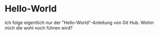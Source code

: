 # Hello-World
Ich folge eigentlich nur der "Hello-World"-Anleitung von Git Hub.
Wohin mich die wohl noch führen wird?
